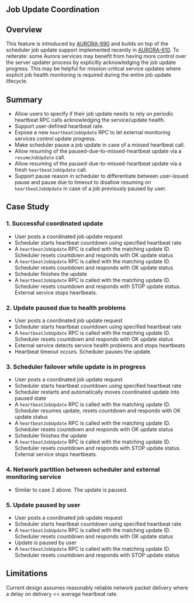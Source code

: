 Job Update Coordination
--------------

## Overview
This feature is introduced by [AURORA-690](https://issues.apache.org/jira/browse/AURORA-690) and
builds on top of the scheduler job update support implemented recently in
[AURORA-610](https://issues.apache.org/jira/browse/AURORA-610). To reiterate: some Aurora services
may benefit from having more control over the server updater process by explicitly acknowledging
the job update progress. This may be helpful for mission-critical service updates where explicit
job health monitoring is required during the entire job update lifecycle.

## Summary
* Allow users to specify if their job update needs to rely on periodic heartbeat RPC calls
acknowledging the service/update health.
* Support user-defined heartbeat rate.
* Expose a new `heartbeatJobUpdate` RPC to let external monitoring services control update progress.
* Make scheduler pause a job update in case of a missed heartbeat call.
* Allow resuming of the paused-due-to-missed-heartbeat update via a `resumeJobUpdate` call.
* Allow resuming of the paused-due-to-missed-heartbeat update via a fresh `heartbeatJobUpdate` call.
* Support pause reason in scheduler to differentiate between user-issued pause and pause due to
timeout to disallow resuming on `heartbeatJobUpdate` in case of a job previously paused by user.

## Case Study
### 1. Successful coordinated update
* User posts a coordinated job update request
* Scheduler starts heartbeat countdown using specified heartbeat rate
* A `heartbeatJobUpdate` RPC is called with the matching update ID. Scheduler resets countdown and
responds with OK update status
* A `heartbeatJobUpdate` RPC is called with the matching update ID. Scheduler resets countdown and
responds with OK update status
* Scheduler finishes the update
* A `heartbeatJobUpdate` RPC is called with the matching update ID. Scheduler resets countdown and
responds with STOP update status. External service stops heartbeats.

### 2. Update paused due to health problems
* User posts a coordinated job update request
* Scheduler starts heartbeat countdown using specified heartbeat rate
* A `heartbeatJobUpdate` RPC is called with the matching update ID. Scheduler resets countdown and
responds with OK update status
* External service detects service health problems and stops heartbeats
* Heartbeat timeout occurs. Scheduler pauses the update.

### 3. Scheduler failover while update is in progress
* User posts a coordinated job update request
* Scheduler starts heartbeat countdown using specified heartbeat rate
* Scheduler restarts and automatically moves coordinated update into paused state
* A `heartbeatJobUpdate` RPC is called with the matching update ID. Scheduler resumes update,
resets countdown and responds with OK update status
* A `heartbeatJobUpdate` RPC is called with the matching update ID. Scheduler resets countdown and
responds with OK update status
* Scheduler finishes the update
* A `heartbeatJobUpdate` RPC is called with the matching update ID. Scheduler resets countdown and
responds with STOP update status. External service stops heartbeats.

### 4. Network partition between scheduler and external monitoring service
* Similar to case 2 above. The update is paused.

### 5. Update paused by user
* User posts a coordinated job update request
* Scheduler starts heartbeat countdown using specified heartbeat rate
* A `heartbeatJobUpdate` RPC is called with the matching update ID. Scheduler resets countdown and
responds with OK update status
* Update is paused by user
* A `heartbeatJobUpdate` RPC is called with the matching update ID. Scheduler resets countdown and
  responds with STOP update status

## Limitations
Current design assumes reasonably reliable network packet delivery where a delay on delivery &lt;&lt;
average heartbeat rate.